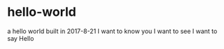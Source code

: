 # hello-world
a hello world built in 2017-8-21
I want to know you
I want to see
I want to say
Hello
